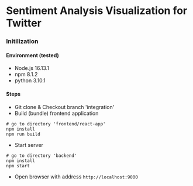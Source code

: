 # Sentiment Analysis Visualization for Twitter
### Initilization
#### Environment (tested)
- Node.js 16.13.1
- npm 8.1.2
- python 3.10.1
#### Steps
- Git clone & Checkout branch 'integration'
- Build (bundle) frontend application
```
# go to directory 'frontend/react-app'
npm install
npm run build
```
- Start server
```
# go to directory 'backend'
npm install
npm start
```
- Open browser with address `http://localhost:9000`
